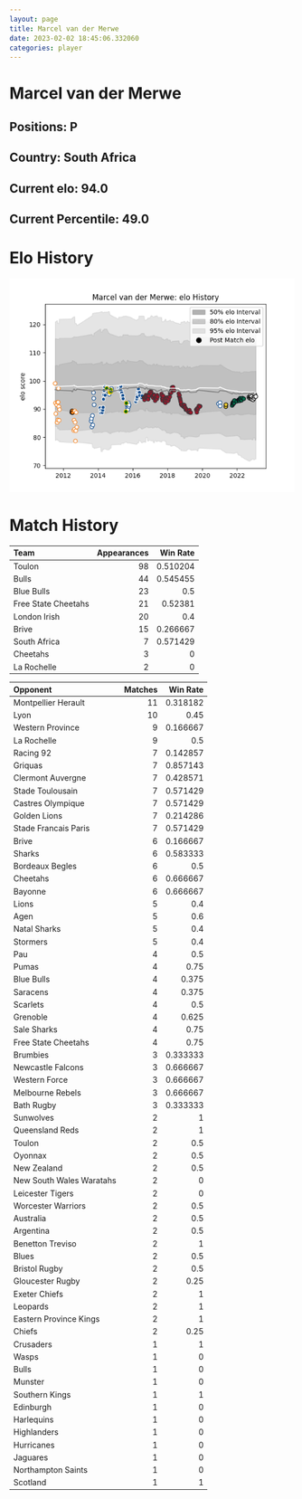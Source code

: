 ```yaml
---  
layout: page  
title: Marcel van der Merwe  
date: 2023-02-02 18:45:06.332060  
categories: player  
---
```

# Marcel van der Merwe

## Positions: P

## Country: South Africa

## Current elo: 94.0

## Current Percentile: 49.0

# Elo History


![elo history](history_MarcelvanderMerwe.png)
# Match History


| Team                |   Appearances |   Win Rate |
|:--------------------|--------------:|-----------:|
| Toulon              |            98 |   0.510204 |
| Bulls               |            44 |   0.545455 |
| Blue Bulls          |            23 |   0.5      |
| Free State Cheetahs |            21 |   0.52381  |
| London Irish        |            20 |   0.4      |
| Brive               |            15 |   0.266667 |
| South Africa        |             7 |   0.571429 |
| Cheetahs            |             3 |   0        |
| La Rochelle         |             2 |   0        |

| Opponent                 |   Matches |   Win Rate |
|:-------------------------|----------:|-----------:|
| Montpellier Herault      |        11 |   0.318182 |
| Lyon                     |        10 |   0.45     |
| Western Province         |         9 |   0.166667 |
| La Rochelle              |         9 |   0.5      |
| Racing 92                |         7 |   0.142857 |
| Griquas                  |         7 |   0.857143 |
| Clermont Auvergne        |         7 |   0.428571 |
| Stade Toulousain         |         7 |   0.571429 |
| Castres Olympique        |         7 |   0.571429 |
| Golden Lions             |         7 |   0.214286 |
| Stade Francais Paris     |         7 |   0.571429 |
| Brive                    |         6 |   0.166667 |
| Sharks                   |         6 |   0.583333 |
| Bordeaux Begles          |         6 |   0.5      |
| Cheetahs                 |         6 |   0.666667 |
| Bayonne                  |         6 |   0.666667 |
| Lions                    |         5 |   0.4      |
| Agen                     |         5 |   0.6      |
| Natal Sharks             |         5 |   0.4      |
| Stormers                 |         5 |   0.4      |
| Pau                      |         4 |   0.5      |
| Pumas                    |         4 |   0.75     |
| Blue Bulls               |         4 |   0.375    |
| Saracens                 |         4 |   0.375    |
| Scarlets                 |         4 |   0.5      |
| Grenoble                 |         4 |   0.625    |
| Sale Sharks              |         4 |   0.75     |
| Free State Cheetahs      |         4 |   0.75     |
| Brumbies                 |         3 |   0.333333 |
| Newcastle Falcons        |         3 |   0.666667 |
| Western Force            |         3 |   0.666667 |
| Melbourne Rebels         |         3 |   0.666667 |
| Bath Rugby               |         3 |   0.333333 |
| Sunwolves                |         2 |   1        |
| Queensland Reds          |         2 |   1        |
| Toulon                   |         2 |   0.5      |
| Oyonnax                  |         2 |   0.5      |
| New Zealand              |         2 |   0.5      |
| New South Wales Waratahs |         2 |   0        |
| Leicester Tigers         |         2 |   0        |
| Worcester Warriors       |         2 |   0.5      |
| Australia                |         2 |   0.5      |
| Argentina                |         2 |   0.5      |
| Benetton Treviso         |         2 |   1        |
| Blues                    |         2 |   0.5      |
| Bristol Rugby            |         2 |   0.5      |
| Gloucester Rugby         |         2 |   0.25     |
| Exeter Chiefs            |         2 |   1        |
| Leopards                 |         2 |   1        |
| Eastern Province Kings   |         2 |   1        |
| Chiefs                   |         2 |   0.25     |
| Crusaders                |         1 |   1        |
| Wasps                    |         1 |   0        |
| Bulls                    |         1 |   0        |
| Munster                  |         1 |   0        |
| Southern Kings           |         1 |   1        |
| Edinburgh                |         1 |   0        |
| Harlequins               |         1 |   0        |
| Highlanders              |         1 |   0        |
| Hurricanes               |         1 |   0        |
| Jaguares                 |         1 |   0        |
| Northampton Saints       |         1 |   0        |
| Scotland                 |         1 |   1        |